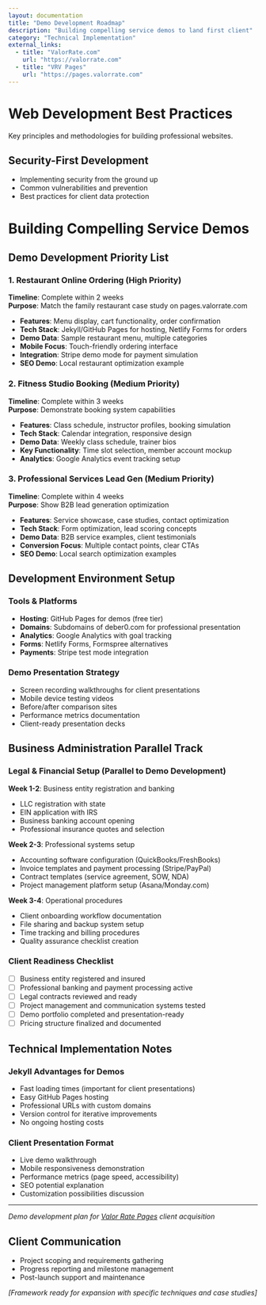 ```yaml
---
layout: documentation
title: "Demo Development Roadmap"
description: "Building compelling service demos to land first client"
category: "Technical Implementation"
external_links:
  - title: "ValorRate.com"
    url: "https://valorrate.com"
  - title: "VRV Pages"
    url: "https://pages.valorrate.com"
---
```


# Web Development Best Practices

Key principles and methodologies for building professional websites.

## Security-First Development
- Implementing security from the ground up
- Common vulnerabilities and prevention
- Best practices for client data protection

# Building Compelling Service Demos

## Demo Development Priority List

### 1. Restaurant Online Ordering (High Priority)
**Timeline**: Complete within 2 weeks  
**Purpose**: Match the family restaurant case study on pages.valorrate.com

- **Features**: Menu display, cart functionality, order confirmation
- **Tech Stack**: Jekyll/GitHub Pages for hosting, Netlify Forms for orders
- **Demo Data**: Sample restaurant menu, multiple categories
- **Mobile Focus**: Touch-friendly ordering interface
- **Integration**: Stripe demo mode for payment simulation
- **SEO Demo**: Local restaurant optimization example

### 2. Fitness Studio Booking (Medium Priority)
**Timeline**: Complete within 3 weeks  
**Purpose**: Demonstrate booking system capabilities

- **Features**: Class schedule, instructor profiles, booking simulation
- **Tech Stack**: Calendar integration, responsive design
- **Demo Data**: Weekly class schedule, trainer bios
- **Key Functionality**: Time slot selection, member account mockup
- **Analytics**: Google Analytics event tracking setup

### 3. Professional Services Lead Gen (Medium Priority)
**Timeline**: Complete within 4 weeks  
**Purpose**: Show B2B lead generation optimization

- **Features**: Service showcase, case studies, contact optimization
- **Tech Stack**: Form optimization, lead scoring concepts
- **Demo Data**: B2B service examples, client testimonials
- **Conversion Focus**: Multiple contact points, clear CTAs
- **SEO Demo**: Local search optimization examples

## Development Environment Setup

### Tools & Platforms
- **Hosting**: GitHub Pages for demos (free tier)
- **Domains**: Subdomains of deber0.com for professional presentation
- **Analytics**: Google Analytics with goal tracking
- **Forms**: Netlify Forms, Formspree alternatives
- **Payments**: Stripe test mode integration

### Demo Presentation Strategy
- Screen recording walkthroughs for client presentations
- Mobile device testing videos
- Before/after comparison sites
- Performance metrics documentation
- Client-ready presentation decks

## Business Administration Parallel Track

### Legal & Financial Setup (Parallel to Demo Development)
**Week 1-2**: Business entity registration and banking
- LLC registration with state
- EIN application with IRS
- Business banking account opening
- Professional insurance quotes and selection

**Week 2-3**: Professional systems setup
- Accounting software configuration (QuickBooks/FreshBooks)
- Invoice templates and payment processing (Stripe/PayPal)
- Contract templates (service agreement, SOW, NDA)
- Project management platform setup (Asana/Monday.com)

**Week 3-4**: Operational procedures
- Client onboarding workflow documentation
- File sharing and backup system setup
- Time tracking and billing procedures
- Quality assurance checklist creation

### Client Readiness Checklist
- [ ] Business entity registered and insured
- [ ] Professional banking and payment processing active
- [ ] Legal contracts reviewed and ready
- [ ] Project management and communication systems tested
- [ ] Demo portfolio completed and presentation-ready
- [ ] Pricing structure finalized and documented

## Technical Implementation Notes

### Jekyll Advantages for Demos
- Fast loading times (important for client presentations)
- Easy GitHub Pages hosting
- Professional URLs with custom domains
- Version control for iterative improvements
- No ongoing hosting costs

### Client Presentation Format
- Live demo walkthrough
- Mobile responsiveness demonstration
- Performance metrics (page speed, accessibility)
- SEO potential explanation
- Customization possibilities discussion

---

*Demo development plan for [Valor Rate Pages](https://pages.valorrate.com) client acquisition*

## Client Communication
- Project scoping and requirements gathering
- Progress reporting and milestone management
- Post-launch support and maintenance

*[Framework ready for expansion with specific techniques and case studies]*